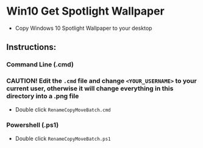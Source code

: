 # Win10 Get Spotlight Wallpaper
- Copy Windows 10 Spotlight Wallpaper to your desktop

## Instructions:
### Command Line (.cmd)
### CAUTION! Edit the `.cmd` file and change `<YOUR_USERNAME>` to your current user, otherwise it will change everything in this directory into a .png file
- Double click `RenameCopyMoveBatch.cmd`
### Powershell (.ps1)
- Double click `RenameCopyMoveBatch.ps1`